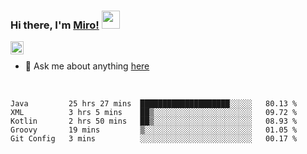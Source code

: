 ### Hi there, I'm [Miro!](https://castariva18.github.io/)  <img src="https://github.com/TheDudeThatCode/TheDudeThatCode/blob/master/Assets/Hi.gif" width="29px">

<a href="https://discord.gg/bhPzjwR">
  <img align="left" alt="Clown Discord" width="21px" src="https://cdn4.iconfinder.com/data/icons/logos-and-brands/512/91_Discord_logo_logos-512.png" />
</a>

<br />

- 💬 Ask me about anything [here](https://github.com/castariva18/castariva18/issues)

<br />

<!--START_SECTION:waka-->
```text
Java         25 hrs 27 mins  ████████████████████░░░░░   80.13 % 
XML          3 hrs 5 mins    ██▒░░░░░░░░░░░░░░░░░░░░░░   09.72 % 
Kotlin       2 hrs 50 mins   ██▒░░░░░░░░░░░░░░░░░░░░░░   08.93 % 
Groovy       19 mins         ▒░░░░░░░░░░░░░░░░░░░░░░░░   01.05 % 
Git Config   3 mins          ░░░░░░░░░░░░░░░░░░░░░░░░░   00.17 % 
```
<!--END_SECTION:waka-->
